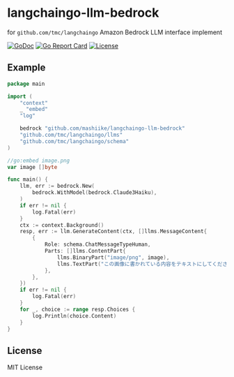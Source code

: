# langchaingo-llm-bedrock

for `github.com/tmc/langchaingo` Amazon Bedrock LLM interface implement

[![GoDoc](https://godoc.org/github.com/mashiike/langchaingo-llm-bedrock?status.svg)](https://godoc.org/github.com/mashiike/langchaingo-llm-bedrock)
[![Go Report Card](https://goreportcard.com/badge/github.com/mashiike/langchaingo-llm-bedrock)](https://goreportcard.com/report/github.com/mashiike/langchaingo-llm-bedrock)
[![License](https://img.shields.io/badge/License-MIT-blue.svg)](https://opensource.org/licenses/MIT)

## Example

```go
package main

import (
	"context"
	_ "embed"
	"log"

	bedrock "github.com/mashiike/langchaingo-llm-bedrock"
	"github.com/tmc/langchaingo/llms"
	"github.com/tmc/langchaingo/schema"
)

//go:embed image.png
var image []byte

func main() {
	llm, err := bedrock.New(
		bedrock.WithModel(bedrock.Claude3Haiku),
	)
	if err != nil {
		log.Fatal(err)
	}
	ctx := context.Background()
	resp, err := llm.GenerateContent(ctx, []llms.MessageContent{
		{
			Role: schema.ChatMessageTypeHuman,
			Parts: []llms.ContentPart{
				llms.BinaryPart("image/png", image),
				llms.TextPart("この画像に書かれている内容をテキストにしてください。"),
			},
		},
	})
	if err != nil {
		log.Fatal(err)
	}
	for _, choice := range resp.Choices {
		log.Println(choice.Content)
	}
}
```

## License

MIT License
